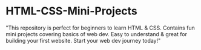 # HTML-CSS-Mini-Projects
"This repository is perfect for beginners to learn HTML &amp; CSS. Contains fun mini projects covering basics of web dev. Easy to understand &amp; great for building your first website. Start your web dev journey today!"
